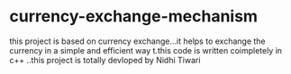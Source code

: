 # currency-exchange-mechanism
this project is based on currency exchange...it helps to exchange the currency in a simple and efficient way t.this code is written coimpletely in c++ ..this project is totally devloped by Nidhi Tiwari
